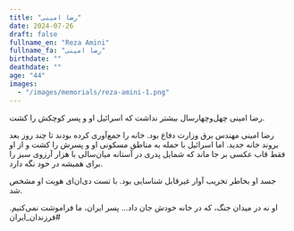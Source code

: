 ```yaml
---
title: "رضا امینی"
date: 2024-07-26
draft: false
fullname_en: "Reza Amini"
fullname_fa: "رضا امینی"
birthdate: ""
deathdate: ""
age: "44"
images:
  - "/images/memorials/reza-amini-1.png"
---
```


رضا امینی چهل‌و‌چهارسال بیشتر نداشت که اسرائیل او و پسر کوچکش را کشت. 

رضا امینی مهندس برق وزارت دفاع بود. خانه را جمع‌آوری کرده بودند تا چند روز بعد بروند خانه جدید. اما اسرائیل با حمله به مناطق مسکونی او و پسرش را کشت و از او فقط قاب عکسی بر جا ماند که شمایل پدری در آستانه میان‌سالی با هزار آرزوی سبز را برای همیشه در خود نگه دارد.

 جسد او بخاطر تخریب آوار غیرقابل شناسایی بود. با تست دی‌ان‌ای هویت او مشخص شد. 

او نه در میدان جنگ، که در خانه خودش جان داد...
پسر ایران، ما فراموشت نمی‌کنیم.
#فرزندان_ایران